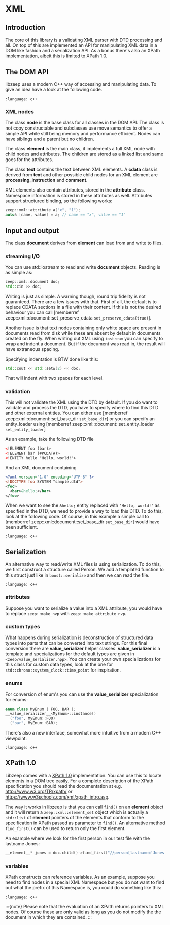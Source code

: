 # XML

## Introduction

The core of this library is a validating XML parser with DTD processing and all. On top of this are implemented an API for manipulating XML data in a DOM like fashion and a serialization API. As a bonus there's also an XPath implementation, albeit this is limited to XPath 1.0.

## The DOM API

libzeep uses a modern C++ way of accessing and manipulating data. To give an idea have a look at the following code.

```{literalinclude} ../examples/synopsis-xml.cpp
:language: c++
```
 
### XML nodes

The class __node__ is the base class for all classes in the DOM API. The class is not copy constructable and subclasses use move semantics to offer a simple API while still being memory and performance efficient. Nodes can have siblings and a parent but no children.

The class __element__ is the main class, it implements a full XML node with child nodes and attributes. The children are stored as a linked list and same goes for the attributes.

The class __text__ contains the text between XML elements. A __cdata__ class is derived from __text__ and other possible child nodes for an XML element are __processing_instruction__ and __comment__.

XML elements also contain attributes, stored in the __attribute__ class. Namespace information is stored in these attributes as well. Attributes support structured binding, so the following works:

```c++
zeep::xml::attribute a("x", "1");
auto& [name, value] = a; // name == "x", value == "1"
```

## Input and output

The class __document__ derives from __element__ can load from and write to files.

### streaming I/O

You can use std::iostream to read and write __document__ objects. Reading is as simple as:

```c++
zeep::xml::document doc;
std::cin >> doc;
```

Writing is just as simple. A warning though, round trip fidelity is not guaranteed. There are a few issues with that. First of all, the default is to replace CDATA sections in a file with their content. If this is not the desired behaviour you can call [memberref zeep::xml::document::set_preserve_cdata `set_preserve_cdata(true)`].

Another issue is that text nodes containing only white space are present in documents read from disk while these are absent by default in documents created on the fly. When writing out XML using `iostream` you can specify to wrap and indent a document. But if the document was read in, the result will have extraneous spacing.

Specifying indentation is BTW done like this:

```c++
std::cout << std::setw(2) << doc;
```

That will indent with two spaces for each level.

### validation

This will not validate the XML using the DTD by default. If you do want to validate and process the DTD, you have to specify where to find this DTD and other external entities. You can either use [memberref zeep::xml::document::set_base_dir `set_base_dir`] or you can specify an entity_loader using [memberref zeep::xml::document::set_entity_loader `set_entity_loader`]

As an example, take the following DTD file

```xml
<!ELEMENT foo (bar)>
<!ELEMENT bar (#PCDATA)>
<!ENTITY hello "Hello, world!">
```

And an XML document containing

```xml
<?xml version="1.0" encoding="UTF-8" ?>
<!DOCTYPE foo SYSTEM "sample.dtd">
<foo>
  <bar>&hello;</bar>
</foo>
```

When we want to see the `&hello;` entity replaced with `'Hello, world!'` as specified in the DTD, we need to provide a way to load this DTD. To do this, look at the following code. Of course, in this example a simple call to [memberref zeep::xml::document::set_base_dir `set_base_dir`] would have been sufficient.

```{literalinclude} ../examples/validating-xml-sample.cpp
:language: c++
```

## Serialization

An alternative way to read/write XML files is using serialization. To do this, we first construct a structure called Person. We add a templated function to this struct just like in `boost::serialize` and then we can read the file.

```{literalinclude} ../examples/serialize-xml.cpp
:language: c++
```

### attributes

Suppose you want to serialize a value into a XML attribute, you would have to replace `zeep::make_nvp` with `zeep::make_attribute_nvp`.

### custom types

What happens during serialization is deconstruction of structured data types into parts that can be converted into text strings. For this final conversion there are __value_serializer__ helper classes. __value_serializer__ is a template and specializations for the default types are given in `<zeep/value_serializer.hpp>`. You can create your own specializations for this class for custom data types, look at the one for `std::chrono::system_clock::time_point` for inspiration.

### enums

For conversion of enum's you can use the __value_serializer__ specialization for enums:

```c++
enum class MyEnum { FOO, BAR };
__value_serializer__<MyEnum>::instance()
  ("foo", MyEnum::FOO)
  ("bar", MyEnum::BAR);
```

There's also a new interface, somewhat more intuitive from a modern C++ viewpoint:

```{literalinclude} ../examples/synopsis-json.cpp
:language: c++
```


## XPath 1.0

Libzeep comes with a [XPath 1.0](http://www.w3.org/TR/xpath/) implementation. You can use this to locate elements in a DOM tree easily. For a complete description of the XPath specification you should read the documentation at e.g. http://www.w3.org/TR/xpath/ or https://www.w3schools.com/xml/xpath_intro.asp.

The way it works in libzeep is that you can call `find()` on an __element__ object and it will return a `zeep::xml::element_set` object which is actually a `std::list` of __element__ pointers of the elements that conform to the specification in XPath passed as parameter to `find()`. An alternative method `find_first()` can be used to return only the first element.

An example where we look for the first person in our test file with the lastname Jones:

```c++
__element__* jones = doc.child()->find_first("//person[lastname='Jones']");
```

### variables

XPath constructs can reference variables. As an example, suppose you need to find nodes in a special XML Namespace but you do not want to find out what the prefix of this Namespace is, you could do something like this:

```{literalinclude} ../examples/xpath-sample.cpp
:language: c++
```

:::{note}
Please note that the evaluation of an XPath returns pointers to XML nodes. Of course these are only valid as long as you do not modify the the document in which they are contained.
:::


